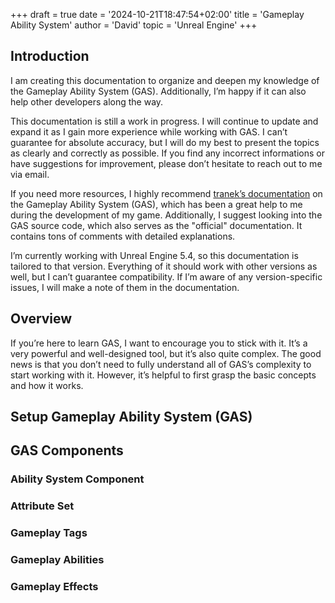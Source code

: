 +++
draft = true
date = '2024-10-21T18:47:54+02:00'
title = 'Gameplay Ability System'
author = 'David'
topic = 'Unreal Engine'
+++

## Introduction

I am creating this documentation to organize and deepen my knowledge of the Gameplay Ability System (GAS). Additionally, I’m happy if it can also help other developers along the way.

This documentation is still a work in progress. I will continue to update and expand it as I gain more experience while working with GAS. I can’t guarantee for absolute accuracy, but I will do my best to present the topics as clearly and correctly as possible. If you find any incorrect informations or have suggestions for improvement, please don’t hesitate to reach out to me via email.

If you need more resources, I highly recommend [tranek’s documentation](https://github.com/tranek/GASDocumentation) on the Gameplay Ability System (GAS), which has been a great help to me during the development of my game. Additionally, I suggest looking into the GAS source code, which also serves as the "official" documentation. It contains tons of comments with detailed explanations.

I’m currently working with Unreal Engine 5.4, so this documentation is tailored to that version. Everything of it should work with other versions as well, but I can’t guarantee compatibility. If I’m aware of any version-specific issues, I will make a note of them in the documentation.
## Overview

If you’re here to learn GAS, I want to encourage you to stick with it. It’s a very powerful and well-designed tool, but it’s also quite complex. The good news is that you don’t need to fully understand all of GAS’s complexity to start working with it. However, it’s helpful to first grasp the basic concepts and how it works.


## Setup Gameplay Ability System (GAS)


## GAS Components

### Ability System Component

### Attribute Set 

### Gameplay Tags

### Gameplay Abilities

### Gameplay Effects

